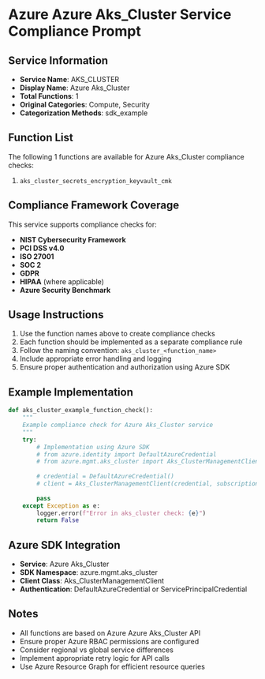 # Azure Azure Aks_Cluster Service Compliance Prompt

## Service Information
- **Service Name**: AKS_CLUSTER
- **Display Name**: Azure Aks_Cluster
- **Total Functions**: 1
- **Original Categories**: Compute, Security
- **Categorization Methods**: sdk_example

## Function List
The following 1 functions are available for Azure Aks_Cluster compliance checks:

1. `aks_cluster_secrets_encryption_keyvault_cmk`


## Compliance Framework Coverage
This service supports compliance checks for:
- **NIST Cybersecurity Framework**
- **PCI DSS v4.0**
- **ISO 27001**
- **SOC 2**
- **GDPR**
- **HIPAA** (where applicable)
- **Azure Security Benchmark**

## Usage Instructions
1. Use the function names above to create compliance checks
2. Each function should be implemented as a separate compliance rule
3. Follow the naming convention: `aks_cluster_<function_name>`
4. Include appropriate error handling and logging
5. Ensure proper authentication and authorization using Azure SDK

## Example Implementation
```python
def aks_cluster_example_function_check():
    """
    Example compliance check for Azure Aks_Cluster service
    """
    try:
        # Implementation using Azure SDK
        # from azure.identity import DefaultAzureCredential
        # from azure.mgmt.aks_cluster import Aks_ClusterManagementClient
        
        # credential = DefaultAzureCredential()
        # client = Aks_ClusterManagementClient(credential, subscription_id)
        
        pass
    except Exception as e:
        logger.error(f"Error in aks_cluster check: {e}")
        return False
```

## Azure SDK Integration
- **Service**: Azure Aks_Cluster
- **SDK Namespace**: azure.mgmt.aks_cluster
- **Client Class**: Aks_ClusterManagementClient
- **Authentication**: DefaultAzureCredential or ServicePrincipalCredential

## Notes
- All functions are based on Azure Azure Aks_Cluster API
- Ensure proper Azure RBAC permissions are configured
- Consider regional vs global service differences
- Implement appropriate retry logic for API calls
- Use Azure Resource Graph for efficient resource queries
